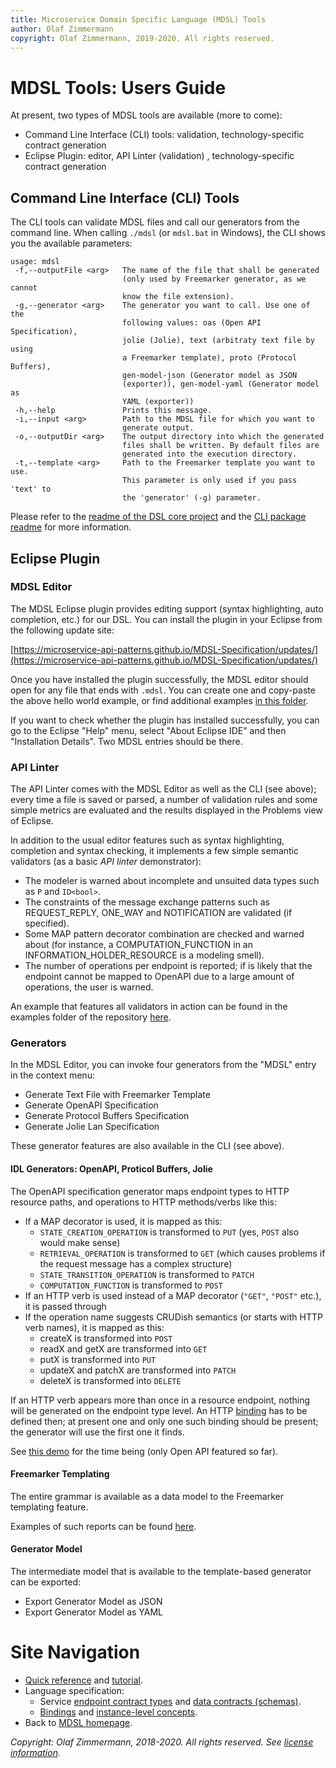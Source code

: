 ```yaml
---
title: Microservice Domain Specific Language (MDSL) Tools
author: Olaf Zimmermann
copyright: Olaf Zimmermann, 2019-2020. All rights reserved.
---
```


MDSL Tools: Users Guide
=======================

At present, two types of MDSL tools are available (more to come): 

* Command Line Interface (CLI) tools: validation, technology-specific contract generation 
* Eclipse Plugin: editor, API Linter (validation) , technology-specific contract generation

## Command Line Interface (CLI) Tools
The CLI tools can  validate MDSL files and call our generators from the command line. When calling `./mdsl` (or `mdsl.bat` in Windows), the CLI shows you the available parameters:

```text
usage: mdsl
 -f,--outputFile <arg>   The name of the file that shall be generated
                         (only used by Freemarker generator, as we cannot
                         know the file extension).
 -g,--generator <arg>    The generator you want to call. Use one of the
                         following values: oas (Open API Specification),
                         jolie (Jolie), text (arbitraty text file by using
                         a Freemarker template), proto (Protocol Buffers),
                         gen-model-json (Generator model as JSON
                         (exporter)), gen-model-yaml (Generator model as
                         YAML (exporter))
 -h,--help               Prints this message.
 -i,--input <arg>        Path to the MDSL file for which you want to
                         generate output.
 -o,--outputDir <arg>    The output directory into which the generated
                         files shall be written. By default files are
                         generated into the execution directory.
 -t,--template <arg>     Path to the Freemarker template you want to use.
                         This parameter is only used if you pass 'text' to
                         the 'generator' (-g) parameter.
```

Please refer to the [readme of the DSL core project](https://github.com/Microservice-API-Patterns/MDSL-Specification/tree/master/dsl-core/README.md) and the [CLI package readme](https://github.com/Microservice-API-Patterns/MDSL-Specification/tree/master/dsl-core/io.mdsl.cli) for  more information.


## Eclipse Plugin

### MDSL Editor
The MDSL Eclipse plugin provides editing support (syntax highlighting, auto completion, etc.) for our DSL. You can install the plugin in your Eclipse from the following update site:

[https://microservice-api-patterns.github.io/MDSL-Specification/updates/](https://microservice-api-patterns.github.io/MDSL-Specification/updates/)

Once you have installed the plugin successfully, the MDSL editor should open for any file that ends with `.mdsl`. You can create one and copy-paste the above hello world example, or find additional examples [in this folder](https://github.com/Microservice-API-Patterns/MDSL-Specification/tree/master/examples).

If you want to check whether the plugin has installed successfully, you can go to the Eclipse "Help" menu, select "About Eclipse IDE" and then "Installation Details". Two MDSL entries should be there.


### API Linter 
The API Linter comes with the MDSL Editor as well as the CLI (see above); every time a file is saved or parsed, a number of validation rules and some simple metrics are evaluated and the results displayed in the Problems view of Eclipse.

<!-- TODO 4.0 add screen shot -->
In addition to the usual editor features such as syntax highlighting, completion and syntax checking, it implements a few simple semantic validators (as a basic *API linter* demonstrator):

* The modeler is warned about incomplete and unsuited data types such as `P` and `ID<bool>`.
* The constraints of the message exchange patterns such as REQUEST_REPLY, ONE_WAY and NOTIFICATION are validated (if specified).
* Some MAP pattern decorator combination are checked and warned about (for instance, a COMPUTATION_FUNCTION in an INFORMATION_HOLDER_RESOURCE is a modeling smell).
* The number of operations per endpoint is reported; if is likely that the endpoint cannot be mapped to OpenAPI due to a large amount of operations, the user is warned.

An example that features all validators in action can be found in the examples folder of the repository [here](https://github.com/Microservice-API-Patterns/MDSL-Specification/blob/master/examples/APILinterTestAndDemo.mdsl).


### Generators

In the MDSL Editor, you can invoke four generators from the "MDSL" entry in the context menu:

* Generate Text File with Freemarker Template 
* Generate OpenAPI Specification 
* Generate Protocol Buffers Specification
* Generate Jolie Lan Specification 

<!-- TODO show result of HelloWorl generation (links) -->

These generator features are also available in the CLI (see above).

#### IDL Generators: OpenAPI, Proticol Buffers, Jolie 

The OpenAPI specification generator maps endpoint types to HTTP resource paths, and operations to HTTP methods/verbs like this:

* If a MAP decorator is used, it is mapped as this:
    * `STATE_CREATION_OPERATION` is transformed to `PUT` (yes, `POST` also would make sense)
    * `RETRIEVAL_OPERATION` is transformed to `GET` (which causes problems if the request message has a complex structure)
    * `STATE_TRANSITION_OPERATION` is transformed to `PATCH`
    * `COMPUTATION_FUNCTION` is transformed to `POST`
* If an HTTP verb is used instead of a MAP decorator (`"GET"`, `"POST"` etc.), it is passed through 
* If the operation name suggests CRUDish semantics (or starts with HTTP verb names), it is mapped as this: 
    * createX is transformed into `POST` 
    * readX and getX are transformed into `GET`
    * putX is transformed into `PUT` 
    * updateX and patchX are transformed into `PATCH`
    * deleteX is transformed into `DELETE`

If an HTTP verb appears more than once in a resource endpoint, nothing will be generated on the endpoint type level. An HTTP [binding](./bindings#http-protocol-binding) has to be defined then; at present one and only one such binding should be present; the generator will use the first one it finds.

See [this demo](https://ozimmer.ch/practices/2020/06/10/ICWEKeynoteAndDemo.html) for the time being (only Open API featured so far). 


#### Freemarker Templating

The entire grammar is available as a data model to the Freemarker templating feature.  

Examples of such reports can be found [here](https://github.com/Microservice-API-Patterns/MDSL-Specification/tree/master/examples/generator-templates).

#### Generator Model
<!-- TODO document new generator model here -->

The intermediate model that is available to the template-based generator can be exported: 

* Export Generator Model as JSON 
* Export Generator Model as YAML


# Site Navigation
<!-- TODO update for V4.0 consistently; does this Jekyll template support a menu on the right? -->

* [Quick reference](./quickreference) and [tutorial](./tutorial). 
* Language specification: 
    * Service [endpoint contract types](./servicecontract) and [data contracts (schemas)](./datacontract). 
    * [Bindings](./bindings) and [instance-level concepts](./optionalparts). 
* Back to [MDSL homepage](./index).

*Copyright: Olaf Zimmermann, 2018-2020. All rights reserved. See [license information](https://github.com/Microservice-API-Patterns/MDSL-Specification/blob/master/LICENSE).*

<!-- *EOF* -->